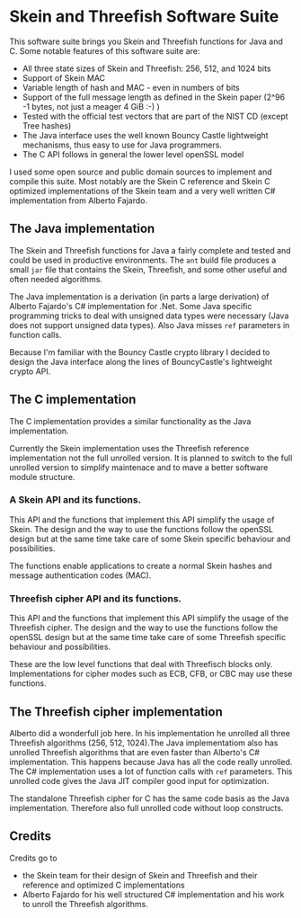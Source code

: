 # Skein and Threefish Software Suite

This software suite brings you Skein and Threefish functions for Java and C.
Some notable features of this software suite are:

* All three state sizes of Skein and Threefish: 256, 512, and 1024 bits
* Support of Skein MAC
* Variable length of hash and MAC - even in numbers of bits
* Support of the full message length as defined in the Skein paper (2^96 -1 bytes, not just a meager 4 GiB :-) )
* Tested with the official test vectors that are part of the NIST CD (except Tree hashes)
* The Java interface uses the well known Bouncy Castle lightweight mechanisms, thus easy to
  use for Java programmers.
* The C API follows in general the lower level openSSL model  

I used some open source and public domain sources to implement and compile this suite. Most
notably are the Skein C reference and Skein C optimized implementations of the Skein team and
a very well written C# implementation from Alberto Fajardo. 

## The Java implementation

The Skein and Threefish functions for Java a fairly complete and tested and could be used
in productive environments. The `ant` build file produces a small `jar` file that contains the
Skein, Threefish, and some other useful and often needed algorithms. 

The Java implementation is a derivation (in parts a large derivation) of Alberto Fajardo's
C# implementation for .Net. Some Java specific programming tricks to deal with unsigned data
types were necessary (Java does not support unsigned data types). Also Java misses `ref`
parameters in function calls.

Because I'm familiar with the Bouncy Castle crypto library I decided to design the Java interface
along the lines of BouncyCastle's lightweight crypto API. 
 
 
## The C implementation

The C implementation provides a similar functionality as the Java implementation.

Currently the Skein implementation uses the Threefish reference implementation not
the full unrolled version. It is planned to switch to the full unrolled version to
simplify maintenace and to mave a better software module structure.

### A Skein API and its functions.

This API and the functions that implement this API simplify the usage
of Skein. The design and the way to use the functions follow the openSSL
design but at the same time take care of some Skein specific behaviour
and possibilities.
 
The functions enable applications to create a normal Skein hashes and
message authentication codes (MAC).

### Threefish cipher API and its functions.

This API and the functions that implement this API simplify the usage
of the Threefish cipher. The design and the way to use the functions 
follow the openSSL design but at the same time take care of some Threefish
specific behaviour and possibilities.

These are the low level functions that deal with Threefisch blocks only.
Implementations for cipher modes such as ECB, CFB, or CBC may use these 
functions.


## The Threefish cipher implementation

Alberto did a wonderfull job here. In his implementation he unrolled all three Threefish
algorithms (256, 512, 1024).The Java implementatiom also has unrolled Threefish algorithms
that are even faster than Alberto's C# implementation. This happens because Java has all 
the code really unrolled. The C# implementation uses a lot of function calls with `ref` 
parameters. This unrolled code gives the Java JIT compiler good input for optimization.

The standalone Threefish cipher for C has the same code basis as the Java implementation.
Therefore also full unrolled code without loop constructs.


## Credits

Credits go to

  * the Skein team for their design of Skein and Threefish and their reference and
    optimized C implementations
  * Alberto Fajardo for his well structured C# implementation and his work to unroll the
    Threefish algorithms.
